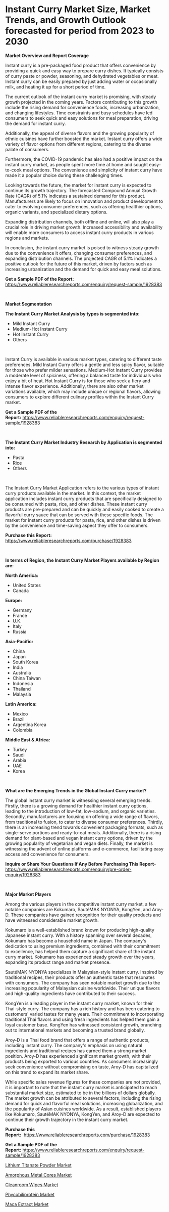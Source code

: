 <p><h1>Instant Curry Market Size, Market Trends, and Growth Outlook forecasted for period from 2023 to 2030</h1></p><p><strong>Market Overview and Report Coverage</strong></p>
<p><p>Instant curry is a pre-packaged food product that offers convenience by providing a quick and easy way to prepare curry dishes. It typically consists of curry paste or powder, seasoning, and dehydrated vegetables or meat. Instant curry can be easily prepared by just adding water or occasionally milk, and heating it up for a short period of time.</p><p>The current outlook of the instant curry market is promising, with steady growth projected in the coming years. Factors contributing to this growth include the rising demand for convenience foods, increasing urbanization, and changing lifestyles. Time constraints and busy schedules have led consumers to seek quick and easy solutions for meal preparation, driving the demand for instant curry.</p><p>Additionally, the appeal of diverse flavors and the growing popularity of ethnic cuisines have further boosted the market. Instant curry offers a wide variety of flavor options from different regions, catering to the diverse palate of consumers.</p><p>Furthermore, the COVID-19 pandemic has also had a positive impact on the instant curry market, as people spent more time at home and sought easy-to-cook meal options. The convenience and simplicity of instant curry have made it a popular choice during these challenging times.</p><p>Looking towards the future, the market for instant curry is expected to continue its growth trajectory. The forecasted Compound Annual Growth Rate (CAGR) of 5.1% indicates a sustained demand for this product. Manufacturers are likely to focus on innovation and product development to cater to evolving consumer preferences, such as offering healthier options, organic variants, and specialized dietary options.</p><p>Expanding distribution channels, both offline and online, will also play a crucial role in driving market growth. Increased accessibility and availability will enable more consumers to access instant curry products in various regions and markets.</p><p>In conclusion, the instant curry market is poised to witness steady growth due to the convenience it offers, changing consumer preferences, and expanding distribution channels. The projected CAGR of 5.1% indicates a positive outlook for the future of this market, driven by factors such as increasing urbanization and the demand for quick and easy meal solutions.</p></p>
<p><strong>Get a Sample PDF of the Report:</strong> <a href="https://www.reliableresearchreports.com/enquiry/request-sample/1928383">https://www.reliableresearchreports.com/enquiry/request-sample/1928383</a></p>
<p>&nbsp;</p>
<p><strong>Market Segmentation</strong></p>
<p><strong>The Instant Curry Market Analysis by types is segmented into:</strong></p>
<p><ul><li>Mild Instant Curry</li><li>Medium-Hot Instant Curry</li><li>Hot Instant Curry</li><li>Others</li></ul></p>
<p>&nbsp;</p>
<p><p>Instant Curry is available in various market types, catering to different taste preferences. Mild Instant Curry offers a gentle and less spicy flavor, suitable for those who prefer milder sensations. Medium-Hot Instant Curry provides a moderate level of spiciness, offering a balanced taste for individuals who enjoy a bit of heat. Hot Instant Curry is for those who seek a fiery and intense flavor experience. Additionally, there are also other market variations available, which may include unique or regional flavors, allowing consumers to explore different culinary profiles within the Instant Curry market.</p></p>
<p><strong>Get a Sample PDF of the Report:</strong>&nbsp;<a href="https://www.reliableresearchreports.com/enquiry/request-sample/1928383">https://www.reliableresearchreports.com/enquiry/request-sample/1928383</a></p>
<p>&nbsp;</p>
<p><strong>The Instant Curry Market Industry Research by Application is segmented into:</strong></p>
<p><ul><li>Pasta</li><li>Rice</li><li>Others</li></ul></p>
<p>&nbsp;</p>
<p><p>The Instant Curry Market Application refers to the various types of instant curry products available in the market. In this context, the market application includes instant curry products that are specifically designed to be consumed with pasta, rice, and other dishes. These instant curry products are pre-prepared and can be quickly and easily cooked to create a flavorful curry sauce that can be served with these specific foods. The market for instant curry products for pasta, rice, and other dishes is driven by the convenience and time-saving aspect they offer to consumers.</p></p>
<p><strong>Purchase this Report:</strong>&nbsp; <a href="https://www.reliableresearchreports.com/purchase/1928383">https://www.reliableresearchreports.com/purchase/1928383</a></p>
<p>&nbsp;</p>
<p><strong>In terms of Region, the Instant Curry Market Players available by Region are:</strong></p>
<p>
    <p> <strong> North America: </strong>
        <ul>
            <li>United States</li>
            <li>Canada</li>
        </ul>
        </p> 
    <p> <strong> Europe: </strong>
        <ul>
            <li>Germany</li>
            <li>France</li>
            <li>U.K.</li>
            <li>Italy</li>
            <li>Russia</li>
        </ul>
        </p> 
    <p> <strong> Asia-Pacific: </strong>
        <ul>
            <li>China</li>
            <li>Japan</li>
            <li>South Korea</li>
            <li>India</li>
            <li>Australia</li>
            <li>China Taiwan</li>
            <li>Indonesia</li>
            <li>Thailand</li>
            <li>Malaysia</li>
        </ul>
        </p> 
    <p> <strong> Latin America: </strong>
        <ul>
            <li>Mexico</li>
            <li>Brazil</li>
            <li>Argentina Korea</li>
            <li>Colombia</li>
        </ul>
        </p> 
    <p> <strong> Middle East & Africa: </strong>
        <ul>
            <li>Turkey</li>
            <li>Saudi</li>
            <li>Arabia</li>
            <li>UAE</li>
            <li>Korea</li>
        </ul>
    </p>
    </p>
<p>&nbsp;</p>
<p><strong>What are the Emerging Trends in the Global Instant Curry market?</strong></p>
<p><p>The global instant curry market is witnessing several emerging trends. Firstly, there is a growing demand for healthier instant curry options, leading to the introduction of low-fat, low-sodium, and organic varieties. Secondly, manufacturers are focusing on offering a wide range of flavors, from traditional to fusion, to cater to diverse consumer preferences. Thirdly, there is an increasing trend towards convenient packaging formats, such as single-serve portions and ready-to-eat meals. Additionally, there is a rising demand for plant-based and vegan instant curry options, driven by the growing popularity of vegetarian and vegan diets. Finally, the market is witnessing the advent of online platforms and e-commerce, facilitating easy access and convenience for consumers.</p></p>
<p><strong>Inquire or Share Your Questions If Any Before Purchasing This Report</strong>- <a href="https://www.reliableresearchreports.com/enquiry/pre-order-enquiry/1928383">https://www.reliableresearchreports.com/enquiry/pre-order-enquiry/1928383</a></p>
<p>&nbsp;</p>
<p><strong>Major Market Players</strong></p>
<p><p>Among the various players in the competitive instant curry market, a few notable companies are Kokumaro, SautéMAK NYONYA, KongYen, and Aroy-D. These companies have gained recognition for their quality products and have witnessed considerable market growth.</p><p>Kokumaro is a well-established brand known for producing high-quality Japanese instant curry. With a history spanning over several decades, Kokumaro has become a household name in Japan. The company's dedication to using premium ingredients, combined with their commitment to excellence, has helped them capture a significant share of the instant curry market. Kokumaro has experienced steady growth over the years, expanding its product range and market presence.</p><p>SautéMAK NYONYA specializes in Malaysian-style instant curry. Inspired by traditional recipes, their products offer an authentic taste that resonates with consumers. The company has seen notable market growth due to the increasing popularity of Malaysian cuisine worldwide. Their unique flavors and high-quality ingredients have contributed to their success.</p><p>KongYen is a leading player in the instant curry market, known for their Thai-style curry. The company has a rich history and has been catering to customers' varied tastes for many years. Their commitment to incorporating traditional Thai flavors and using fresh ingredients has helped them gain a loyal customer base. KongYen has witnessed consistent growth, branching out to international markets and becoming a trusted brand globally.</p><p>Aroy-D is a Thai food brand that offers a range of authentic products, including instant curry. The company's emphasis on using natural ingredients and traditional recipes has earned them a strong market position. Aroy-D has experienced significant market growth, with their products being exported to various countries. As consumers increasingly seek convenience without compromising on taste, Aroy-D has capitalized on this trend to expand its market share.</p><p>While specific sales revenue figures for these companies are not provided, it is important to note that the instant curry market is anticipated to reach substantial market size, estimated to be in the billions of dollars globally. The market growth can be attributed to several factors, including the rising demand for quick and flavorful meal solutions, increasing globalization, and the popularity of Asian cuisines worldwide. As a result, established players like Kokumaro, SautéMAK NYONYA, KongYen, and Aroy-D are expected to continue their growth trajectory in the instant curry market.</p></p>
<p><strong>Purchase this Report:</strong>&nbsp;&nbsp;<a href="https://www.reliableresearchreports.com/purchase/1928383">https://www.reliableresearchreports.com/purchase/1928383</a></p>
<p></p>
<p><strong>Get a Sample PDF of the Report:</strong>&nbsp;<a href="https://www.reliableresearchreports.com/enquiry/request-sample/1928383">https://www.reliableresearchreports.com/enquiry/request-sample/1928383</a></p>
<p><p><a href="https://medium.com/@kaelapaucek/lithium-titanate-powder-market-outlook-industry-overview-and-forecast-2023-to-2030-2ef1d5445758">Lithium Titanate Powder Market</a></p><p><a href="https://medium.com/@melissahaag/amorphous-metal-cores-market-research-report-its-history-and-forecast-2023-to-2030-783e75e6f0f0">Amorphous Metal Cores Market</a></p><p><a href="https://www.linkedin.com/pulse/cleanroom-wipes-market-share-amp-new-trends-analysis-report-cxk6c/">Cleanroom Wipes Market</a></p><p><a href="https://medium.com/@piercehoppe2023/phycobiliprotein-market-competitive-analysis-market-trends-and-forecast-to-2030-1aa903881116">Phycobiliprotein Market</a></p><p><a href="https://medium.com/@morgancrist1926/maca-extract-market-trends-and-market-analysis-forecasted-for-period-2023-2030-86947febd574">Maca Extract Market</a></p></p>